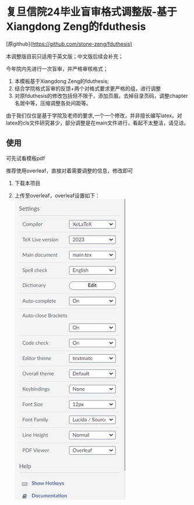 # 复旦信院24毕业盲审格式调整版-基于Xiangdong Zeng的fduthesis

[原github]{https://github.com/stone-zeng/fduthesis}


本调整版目前只适用于英文版；中文版后续会补充；

今年院内先进行一次盲审，并严格审核格式；


1. 本模板基于Xiangdong Zeng的fduthesis;
2. 结合学院格式盲审的反馈+两个对格式要求更严格的组，进行调整
3. 对原fduthesis的修改包括但不限于，添加页眉，去掉目录页码，调整chapter名居中等，压缩调整各处间距等。


由于我们仅仅是基于学院及老师的要求,一个一个修改，并非擅长编写latex。对latex的cls文件研究甚少，部分调整是在main文件进行，看起不太整洁，请见谅。


## 使用

可先试看模板pdf

推荐使用overleaf，直接对着需要调整的信息，修改即可

1. 下载本项目

2. 上传至overleaf，overleaf设置如下：
![overleaf-setup](overleaf-setup.png)
